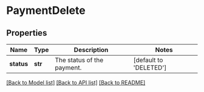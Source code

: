 # PaymentDelete

## Properties
Name | Type | Description | Notes
------------ | ------------- | ------------- | -------------
**status** | **str** | The status of the payment. | [default to 'DELETED']

[[Back to Model list]](../README.md#documentation-for-models) [[Back to API list]](../README.md#documentation-for-api-endpoints) [[Back to README]](../README.md)


